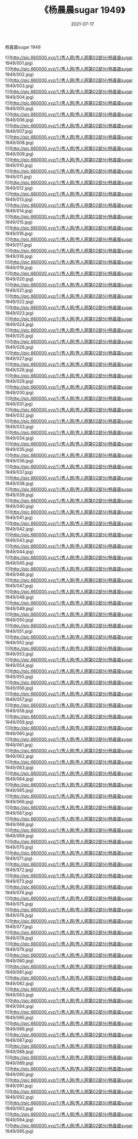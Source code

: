 ﻿---
layout: post
title:  《杨晨晨sugar 1949》
date:   2021-07-17
img: http://pic.660000.xyz/1:/秀人网/秀人网第02部分/杨晨晨sugar 1949/000.jpg
categories: [美女, 清纯, 唯美]
---

杨晨晨sugar 1949

  ![](http://pic.660000.xyz/1:/秀人网/秀人网第02部分/杨晨晨sugar 1949/001.jpg) <br> ![](http://pic.660000.xyz/1:/秀人网/秀人网第02部分/杨晨晨sugar 1949/002.jpg) <br> ![](http://pic.660000.xyz/1:/秀人网/秀人网第02部分/杨晨晨sugar 1949/003.jpg) <br> ![](http://pic.660000.xyz/1:/秀人网/秀人网第02部分/杨晨晨sugar 1949/004.jpg) <br> ![](http://pic.660000.xyz/1:/秀人网/秀人网第02部分/杨晨晨sugar 1949/005.jpg) <br> ![](http://pic.660000.xyz/1:/秀人网/秀人网第02部分/杨晨晨sugar 1949/006.jpg) <br> ![](http://pic.660000.xyz/1:/秀人网/秀人网第02部分/杨晨晨sugar 1949/007.jpg) <br> ![](http://pic.660000.xyz/1:/秀人网/秀人网第02部分/杨晨晨sugar 1949/008.jpg) <br> ![](http://pic.660000.xyz/1:/秀人网/秀人网第02部分/杨晨晨sugar 1949/009.jpg) <br> ![](http://pic.660000.xyz/1:/秀人网/秀人网第02部分/杨晨晨sugar 1949/010.jpg) <br> ![](http://pic.660000.xyz/1:/秀人网/秀人网第02部分/杨晨晨sugar 1949/011.jpg) <br> ![](http://pic.660000.xyz/1:/秀人网/秀人网第02部分/杨晨晨sugar 1949/012.jpg) <br> ![](http://pic.660000.xyz/1:/秀人网/秀人网第02部分/杨晨晨sugar 1949/013.jpg) <br> ![](http://pic.660000.xyz/1:/秀人网/秀人网第02部分/杨晨晨sugar 1949/014.jpg) <br> ![](http://pic.660000.xyz/1:/秀人网/秀人网第02部分/杨晨晨sugar 1949/015.jpg) <br> ![](http://pic.660000.xyz/1:/秀人网/秀人网第02部分/杨晨晨sugar 1949/016.jpg) <br> ![](http://pic.660000.xyz/1:/秀人网/秀人网第02部分/杨晨晨sugar 1949/017.jpg) <br> ![](http://pic.660000.xyz/1:/秀人网/秀人网第02部分/杨晨晨sugar 1949/018.jpg) <br> ![](http://pic.660000.xyz/1:/秀人网/秀人网第02部分/杨晨晨sugar 1949/019.jpg) <br> ![](http://pic.660000.xyz/1:/秀人网/秀人网第02部分/杨晨晨sugar 1949/020.jpg) <br> ![](http://pic.660000.xyz/1:/秀人网/秀人网第02部分/杨晨晨sugar 1949/021.jpg) <br> ![](http://pic.660000.xyz/1:/秀人网/秀人网第02部分/杨晨晨sugar 1949/022.jpg) <br> ![](http://pic.660000.xyz/1:/秀人网/秀人网第02部分/杨晨晨sugar 1949/023.jpg) <br> ![](http://pic.660000.xyz/1:/秀人网/秀人网第02部分/杨晨晨sugar 1949/024.jpg) <br> ![](http://pic.660000.xyz/1:/秀人网/秀人网第02部分/杨晨晨sugar 1949/025.jpg) <br> ![](http://pic.660000.xyz/1:/秀人网/秀人网第02部分/杨晨晨sugar 1949/026.jpg) <br> ![](http://pic.660000.xyz/1:/秀人网/秀人网第02部分/杨晨晨sugar 1949/027.jpg) <br> ![](http://pic.660000.xyz/1:/秀人网/秀人网第02部分/杨晨晨sugar 1949/028.jpg) <br> ![](http://pic.660000.xyz/1:/秀人网/秀人网第02部分/杨晨晨sugar 1949/029.jpg) <br> ![](http://pic.660000.xyz/1:/秀人网/秀人网第02部分/杨晨晨sugar 1949/030.jpg) <br> ![](http://pic.660000.xyz/1:/秀人网/秀人网第02部分/杨晨晨sugar 1949/031.jpg) <br> ![](http://pic.660000.xyz/1:/秀人网/秀人网第02部分/杨晨晨sugar 1949/032.jpg) <br> ![](http://pic.660000.xyz/1:/秀人网/秀人网第02部分/杨晨晨sugar 1949/033.jpg) <br> ![](http://pic.660000.xyz/1:/秀人网/秀人网第02部分/杨晨晨sugar 1949/034.jpg) <br> ![](http://pic.660000.xyz/1:/秀人网/秀人网第02部分/杨晨晨sugar 1949/035.jpg) <br> ![](http://pic.660000.xyz/1:/秀人网/秀人网第02部分/杨晨晨sugar 1949/036.jpg) <br> ![](http://pic.660000.xyz/1:/秀人网/秀人网第02部分/杨晨晨sugar 1949/037.jpg) <br> ![](http://pic.660000.xyz/1:/秀人网/秀人网第02部分/杨晨晨sugar 1949/038.jpg) <br> ![](http://pic.660000.xyz/1:/秀人网/秀人网第02部分/杨晨晨sugar 1949/039.jpg) <br> ![](http://pic.660000.xyz/1:/秀人网/秀人网第02部分/杨晨晨sugar 1949/040.jpg) <br> ![](http://pic.660000.xyz/1:/秀人网/秀人网第02部分/杨晨晨sugar 1949/041.jpg) <br> ![](http://pic.660000.xyz/1:/秀人网/秀人网第02部分/杨晨晨sugar 1949/042.jpg) <br> ![](http://pic.660000.xyz/1:/秀人网/秀人网第02部分/杨晨晨sugar 1949/043.jpg) <br> ![](http://pic.660000.xyz/1:/秀人网/秀人网第02部分/杨晨晨sugar 1949/044.jpg) <br> ![](http://pic.660000.xyz/1:/秀人网/秀人网第02部分/杨晨晨sugar 1949/045.jpg) <br> ![](http://pic.660000.xyz/1:/秀人网/秀人网第02部分/杨晨晨sugar 1949/046.jpg) <br> ![](http://pic.660000.xyz/1:/秀人网/秀人网第02部分/杨晨晨sugar 1949/047.jpg) <br> ![](http://pic.660000.xyz/1:/秀人网/秀人网第02部分/杨晨晨sugar 1949/048.jpg) <br> ![](http://pic.660000.xyz/1:/秀人网/秀人网第02部分/杨晨晨sugar 1949/049.jpg) <br> ![](http://pic.660000.xyz/1:/秀人网/秀人网第02部分/杨晨晨sugar 1949/050.jpg) <br> ![](http://pic.660000.xyz/1:/秀人网/秀人网第02部分/杨晨晨sugar 1949/051.jpg) <br> ![](http://pic.660000.xyz/1:/秀人网/秀人网第02部分/杨晨晨sugar 1949/052.jpg) <br> ![](http://pic.660000.xyz/1:/秀人网/秀人网第02部分/杨晨晨sugar 1949/053.jpg) <br> ![](http://pic.660000.xyz/1:/秀人网/秀人网第02部分/杨晨晨sugar 1949/054.jpg) <br> ![](http://pic.660000.xyz/1:/秀人网/秀人网第02部分/杨晨晨sugar 1949/055.jpg) <br> ![](http://pic.660000.xyz/1:/秀人网/秀人网第02部分/杨晨晨sugar 1949/056.jpg) <br> ![](http://pic.660000.xyz/1:/秀人网/秀人网第02部分/杨晨晨sugar 1949/057.jpg) <br> ![](http://pic.660000.xyz/1:/秀人网/秀人网第02部分/杨晨晨sugar 1949/058.jpg) <br> ![](http://pic.660000.xyz/1:/秀人网/秀人网第02部分/杨晨晨sugar 1949/059.jpg) <br> ![](http://pic.660000.xyz/1:/秀人网/秀人网第02部分/杨晨晨sugar 1949/060.jpg) <br> ![](http://pic.660000.xyz/1:/秀人网/秀人网第02部分/杨晨晨sugar 1949/061.jpg) <br> ![](http://pic.660000.xyz/1:/秀人网/秀人网第02部分/杨晨晨sugar 1949/062.jpg) <br> ![](http://pic.660000.xyz/1:/秀人网/秀人网第02部分/杨晨晨sugar 1949/063.jpg) <br> ![](http://pic.660000.xyz/1:/秀人网/秀人网第02部分/杨晨晨sugar 1949/064.jpg) <br> ![](http://pic.660000.xyz/1:/秀人网/秀人网第02部分/杨晨晨sugar 1949/065.jpg) <br> ![](http://pic.660000.xyz/1:/秀人网/秀人网第02部分/杨晨晨sugar 1949/066.jpg) <br> ![](http://pic.660000.xyz/1:/秀人网/秀人网第02部分/杨晨晨sugar 1949/067.jpg) <br> ![](http://pic.660000.xyz/1:/秀人网/秀人网第02部分/杨晨晨sugar 1949/068.jpg) <br> ![](http://pic.660000.xyz/1:/秀人网/秀人网第02部分/杨晨晨sugar 1949/069.jpg) <br> ![](http://pic.660000.xyz/1:/秀人网/秀人网第02部分/杨晨晨sugar 1949/070.jpg) <br> ![](http://pic.660000.xyz/1:/秀人网/秀人网第02部分/杨晨晨sugar 1949/071.jpg) <br> ![](http://pic.660000.xyz/1:/秀人网/秀人网第02部分/杨晨晨sugar 1949/072.jpg) <br> ![](http://pic.660000.xyz/1:/秀人网/秀人网第02部分/杨晨晨sugar 1949/073.jpg) <br> ![](http://pic.660000.xyz/1:/秀人网/秀人网第02部分/杨晨晨sugar 1949/074.jpg) <br> ![](http://pic.660000.xyz/1:/秀人网/秀人网第02部分/杨晨晨sugar 1949/075.jpg) <br> ![](http://pic.660000.xyz/1:/秀人网/秀人网第02部分/杨晨晨sugar 1949/076.jpg) <br> ![](http://pic.660000.xyz/1:/秀人网/秀人网第02部分/杨晨晨sugar 1949/077.jpg) <br> ![](http://pic.660000.xyz/1:/秀人网/秀人网第02部分/杨晨晨sugar 1949/078.jpg) <br> ![](http://pic.660000.xyz/1:/秀人网/秀人网第02部分/杨晨晨sugar 1949/079.jpg) <br> ![](http://pic.660000.xyz/1:/秀人网/秀人网第02部分/杨晨晨sugar 1949/080.jpg) <br> ![](http://pic.660000.xyz/1:/秀人网/秀人网第02部分/杨晨晨sugar 1949/081.jpg) <br> ![](http://pic.660000.xyz/1:/秀人网/秀人网第02部分/杨晨晨sugar 1949/082.jpg) <br> ![](http://pic.660000.xyz/1:/秀人网/秀人网第02部分/杨晨晨sugar 1949/083.jpg) <br> ![](http://pic.660000.xyz/1:/秀人网/秀人网第02部分/杨晨晨sugar 1949/084.jpg) <br> ![](http://pic.660000.xyz/1:/秀人网/秀人网第02部分/杨晨晨sugar 1949/085.jpg) <br> ![](http://pic.660000.xyz/1:/秀人网/秀人网第02部分/杨晨晨sugar 1949/086.jpg) <br> ![](http://pic.660000.xyz/1:/秀人网/秀人网第02部分/杨晨晨sugar 1949/087.jpg) <br> ![](http://pic.660000.xyz/1:/秀人网/秀人网第02部分/杨晨晨sugar 1949/088.jpg) <br> ![](http://pic.660000.xyz/1:/秀人网/秀人网第02部分/杨晨晨sugar 1949/089.jpg) <br> ![](http://pic.660000.xyz/1:/秀人网/秀人网第02部分/杨晨晨sugar 1949/090.jpg) <br> ![](http://pic.660000.xyz/1:/秀人网/秀人网第02部分/杨晨晨sugar 1949/091.jpg) <br> ![](http://pic.660000.xyz/1:/秀人网/秀人网第02部分/杨晨晨sugar 1949/092.jpg) <br> ![](http://pic.660000.xyz/1:/秀人网/秀人网第02部分/杨晨晨sugar 1949/093.jpg) <br> ![](http://pic.660000.xyz/1:/秀人网/秀人网第02部分/杨晨晨sugar 1949/094.jpg) <br> ![](http://pic.660000.xyz/1:/秀人网/秀人网第02部分/杨晨晨sugar 1949/095.jpg) <br>